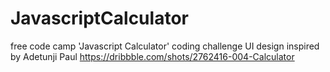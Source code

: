 # JavascriptCalculator
free code camp 'Javascript Calculator' coding challenge
UI design inspired by Adetunji Paul
https://dribbble.com/shots/2762416-004-Calculator
